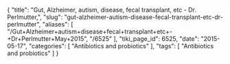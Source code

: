 {
    "title": "Gut, Alzheimer, autism, disease, fecal transplant, etc - Dr. Perlmutter,",
    "slug": "gut-alzheimer-autism-disease-fecal-transplant-etc-dr-perlmutter",
    "aliases": [
        "/Gut+Alzheimer+autism+disease+fecal+transplant+etc+-+Dr+Perlmutter+May+2015",
        "/6525"
    ],
    "tiki_page_id": 6525,
    "date": "2015-05-17",
    "categories": [
        "Antibiotics and probiotics"
    ],
    "tags": [
        "Antibiotics and probiotics"
    ]
}